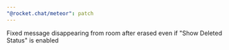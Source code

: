 ```yaml
---
"@rocket.chat/meteor": patch
---
```


Fixed message disappearing from room after erased even if "Show Deleted Status" is enabled
